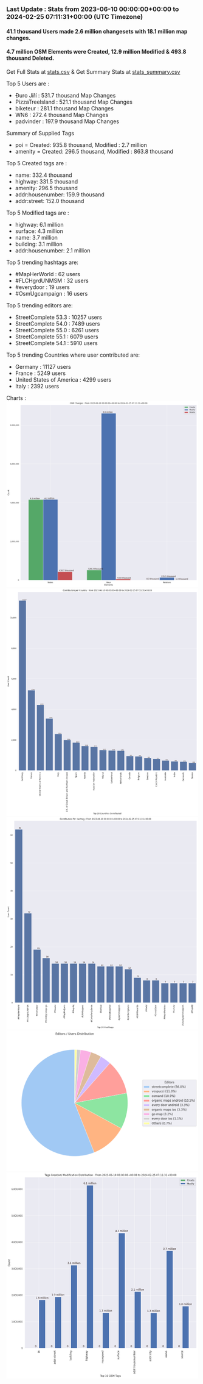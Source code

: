 ### Last Update : Stats from 2023-06-10 00:00:00+00:00 to 2024-02-25 07:11:31+00:00 (UTC Timezone)

#### 41.1 thousand Users made 2.6 million changesets with 18.1 million map changes.
#### 4.7 million OSM Elements were Created, 12.9 million Modified & 493.8 thousand Deleted.
Get Full Stats at [stats.csv](/stats/fieldmappers/Daily/stats.csv)
 & Get Summary Stats at [stats_summary.csv](/stats/fieldmappers/Daily/stats_summary.csv)

Top 5 Users are : 
- Đuro Jiří : 531.7 thousand Map Changes
- PizzaTreeIsland : 521.1 thousand Map Changes
- biketeur : 281.1 thousand Map Changes
- WN6 : 272.4 thousand Map Changes
- padvinder : 197.9 thousand Map Changes

Summary of Supplied Tags
- poi = Created: 935.8 thousand, Modified : 2.7 million
- amenity = Created: 296.5 thousand, Modified : 863.8 thousand


Top 5 Created tags are :
- name: 332.4 thousand
- highway: 331.5 thousand
- amenity: 296.5 thousand
- addr:housenumber: 159.9 thousand
- addr:street: 152.0 thousand


Top 5 Modified tags are :
- highway: 6.1 million
- surface: 4.3 million
- name: 3.7 million
- building: 3.1 million
- addr:housenumber: 2.1 million


Top 5 trending hashtags are:
- #MapHerWorld : 62 users
- #FLCHgrdUNMSM : 32 users
- #everydoor : 19 users
- #OsmUgcampaign : 16 users


Top 5 trending editors are:
- StreetComplete 53.3 : 10257 users
- StreetComplete 54.0 : 7489 users
- StreetComplete 55.0 : 6261 users
- StreetComplete 55.1 : 6079 users
- StreetComplete 54.1 : 5910 users


Top 5 trending Countries where user contributed are:
- Germany : 11127 users
- France : 5249 users
- United States of America : 4299 users
- Italy : 2392 users


 Charts : 
![Alt text](./stats_osm_changes.png) 
![Alt text](./stats_users_per_country.png) 
![Alt text](./stats_users_per_hashtag.png) 
![Alt text](./stats_editors_pie_chart.png) 
![Alt text](./stats_tags.png) 

